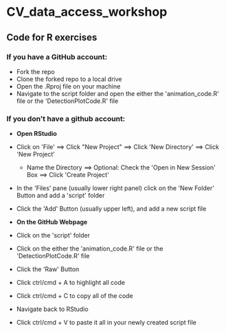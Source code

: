 # CV_data_access_workshop

## Code for R exercises

### __If you have a GitHub account:__

+ Fork the repo
+ Clone the forked repo to a local drive
+ Open the .Rproj file on your machine
+ Navigate to the script folder and open the either the 'animation_code.R' file or the 'DetectionPlotCode.R' file



### __If you don't have a github account:__

+ __Open RStudio__
+ Click on 'File' ==> Click "New Project" ==> Click 'New Directory' ==> Click 'New Project'
  - Name the Directory ==> Optional: Check the 'Open in New Session' Box ==> Click 'Create Project'
+ In the 'Files' pane (usually lower right panel) click on the 'New Folder' Button and add a 'script' folder
+ Click the 'Add' Button (usually upper left), and add a new script file



+ __On the GitHub Webpage__ 
+ Click on the 'script' folder
+ Click on the either the 'animation_code.R' file or the 'DetectionPlotCode.R' file
+ Click the 'Raw' Button
+ Click ctrl/cmd + A to highlight all code
+ Click ctrl/cmd + C to copy all of the code
+ Navigate back to RStudio
+ Click ctrl/cmd + V to paste it all in your newly created script file


